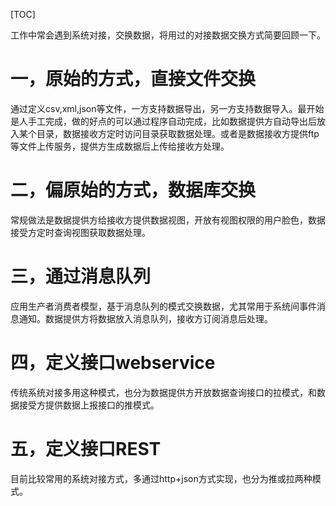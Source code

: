 [TOC]

工作中常会遇到系统对接，交换数据，将用过的对接数据交换方式简要回顾一下。

# 一，原始的方式，直接文件交换
通过定义csv,xml,json等文件，一方支持数据导出，另一方支持数据导入。最开始是人手工完成，做的好点的可以通过程序自动完成，比如数据提供方自动导出后放入某个目录，数据接收方定时访问目录获取数据处理。或者是数据接收方提供ftp等文件上传服务，提供方生成数据后上传给接收方处理。

# 二，偏原始的方式，数据库交换
常规做法是数据提供方给接收方提供数据视图，开放有视图权限的用户脸色，数据接受方定时查询视图获取数据处理。

# 三，通过消息队列
应用生产者消费者模型，基于消息队列的模式交换数据，尤其常用于系统间事件消息通知。数据提供方将数据放入消息队列，接收方订阅消息后处理。

# 四，定义接口webservice
传统系统对接多用这种模式，也分为数据提供方开放数据查询接口的拉模式，和数据接受方提供数据上报接口的推模式。

# 五，定义接口REST
目前比较常用的系统对接方式，多通过http+json方式实现，也分为推或拉两种模式。


